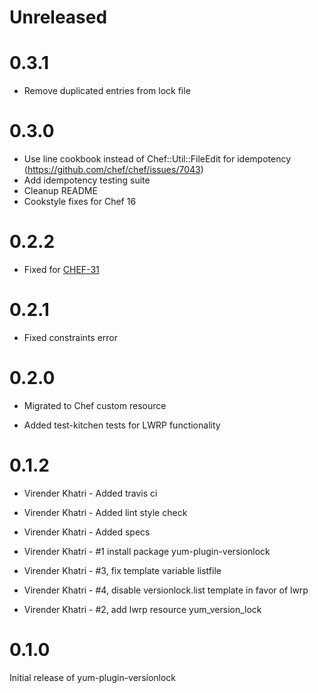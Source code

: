 # Unreleased

# 0.3.1
- Remove duplicated entries from lock file

# 0.3.0

- Use line cookbook instead of Chef::Util::FileEdit for idempotency (https://github.com/chef/chef/issues/7043)
- Add idempotency testing suite
- Cleanup README
- Cookstyle fixes for Chef 16

# 0.2.2

- Fixed for [CHEF-31](https://docs.chef.io/deprecations_resource_name_without_provides/)

# 0.2.1

- Fixed constraints error

# 0.2.0

- Migrated to Chef custom resource

- Added test-kitchen tests for LWRP functionality

# 0.1.2

- Virender Khatri - Added travis ci

- Virender Khatri - Added lint style check

- Virender Khatri - Added specs

- Virender Khatri - #1 install package yum-plugin-versionlock

- Virender Khatri - #3, fix template variable listfile

- Virender Khatri - #4, disable versionlock.list template in favor of lwrp

- Virender Khatri - #2, add lwrp resource yum_version_lock

# 0.1.0

Initial release of yum-plugin-versionlock
